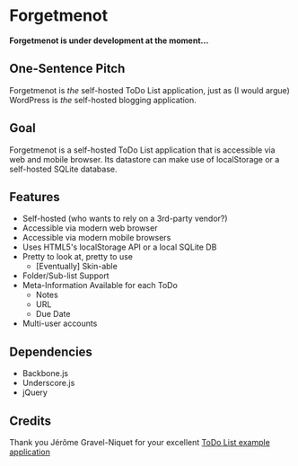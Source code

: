 Forgetmenot
===========

**Forgetmenot is under development at the moment...**

One-Sentence Pitch
------------------
Forgetmenot is *the* self-hosted ToDo List application, just as (I would argue) WordPress is *the* self-hosted blogging application.  

Goal
----
Forgetmenot is a self-hosted ToDo List application that is accessible via web and mobile browser.  Its datastore can make use of localStorage or a self-hosted SQLite database.

Features
--------
*  Self-hosted (who wants to rely on a 3rd-party vendor?)
*  Accessible via modern web browser
*  Accessible via modern mobile browsers
*  Uses HTML5's localStorage API or a local SQLite DB
*  Pretty to look at, pretty to use
	* [Eventually] Skin-able
*  Folder/Sub-list Support
*  Meta-Information Available for each ToDo
	*  Notes
	*  URL
	*  Due Date
*  Multi-user accounts


Dependencies
------------
*  Backbone.js
*  Underscore.js
*  jQuery


Credits
-------
Thank you Jérôme Gravel-Niquet for your excellent [ToDo List example application](http://documentcloud.github.com/backbone/examples/todos/index.html)

